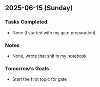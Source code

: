 ## 2025-06-15 (Sunday)

### Tasks Completed
- None (I started with my gate preparation)

### Notes
- None, wrote that shit in my notebook 

### Tomorrow’s Goals
- Start the first topic for gate
